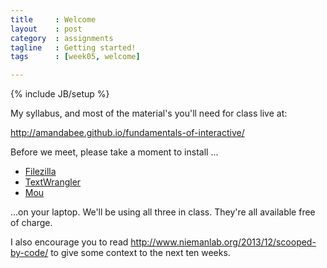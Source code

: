 ```yaml
---
title     : Welcome
layout    : post
category  : assignments
tagline   : Getting started!
tags      : [week05, welcome]

---
```


{% include JB/setup %}

My syllabus, and most of the material's you'll
need for class live at:

<http://amandabee.github.io/fundamentals-of-interactive/>

Before we meet, please take a moment to install ...

+ [Filezilla](https://filezilla-project.org/)
+ [TextWrangler](http://www.barebones.com/products/textwrangler/)
+ [Mou](http://25.io/mou/)

...on your laptop. We'll be using all three in class. They're all available free of charge.

I also encourage you to read <http://www.niemanlab.org/2013/12/scooped-by-code/> to give some context to the next ten weeks. 
